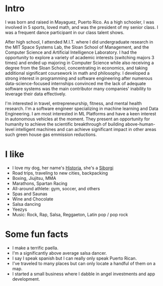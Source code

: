 # Intro
I was born and raised in Mayaguez, Puerto Rico. As a high schooler, I was involved in 5 sports, loved math, and was the president of my senior class. I was a frequent dance participant in our class talent shows.

After high school, I attended M.I.T. where I did undergraduate research in the MIT Space Systems Lab, the Sloan School of Management, and the Computer Science and Artificial Intelligence Laboratory. I had the opportunity to explore a variety of academic interests (switching majors 3 times) and ended up majoring in Computer Science while also receiving a degree from the Sloan School, concentrating in economics, and taking additional significant coursework in math and philosophy. I developed a strong interest in programming and software engineering after numerous data-science-focused internships convinced me the lack of adequate software systems was the main contributor many companies' inability to leverage their data effectively.  

I'm interested in travel, entrepreneurship, fitness, and mental health research. I'm a software engineer specializing in machine learning and Data Engineering. I am most interested in ML Platforms and have a keen interest in autonomous vehicles at the moment. They present an opportunity for humanity to achieve the scientific breakthrough of building above-human-level intelligent machines and can achieve significant impact in other areas such green house gas emmission reductions. 

# I like

- I love my dog, her name's [Historia](https://www.instagram.com/historia.the.siborgi/), she's a [Siborgi](https://www.mypetneedsthat.com/siborgi-corgi-husky-mix-breed/)
- Road trips, traveling to new cities, backpacking
- Boxing, Jiujitsu, MMA
- Marathons, Spartan Racing
- All-around athlete: gym, soccer, and others
- Spas and Saunas
- Wine and Chocolate
- Salsa dancing
- Yeezys
- Music: Rock, Rap, Salsa, Reggaeton, Latin pop / pop rock 

# Some fun facts
- I make a terrific paella.
- I'm a significantly above average salsa dancer.
- I say I speak spanish but I can really only speak Puerto Rican.
- I've traveled to many places but can only locate a handful of them on a map.
- I started a small business where I dabble in angel investments and app development.
<!-- - I started a modeling gig in late 2021 at the age of 27. -->

<!-- # Interesting youth life events

I'm a bit of a politics junkie. I organized a debate for mayor of my hometown in my school's basketball court. All candidates attended.
![picture](/public/images/about/bjj.jpeg)

I enjoyed science projects and represented Puerto Rico in international science fair.
![picture](/public/images/about/sciencefair.jpeg)

I was the sole male dancer in several of my class' group dance talent shows.
![picture](/public/images/about/dancing.jpeg)

I'm a former brazilian jiujitsu white-belt champion in Puerto Rico.
![picture](/public/images/about/bjj.jpeg) -->